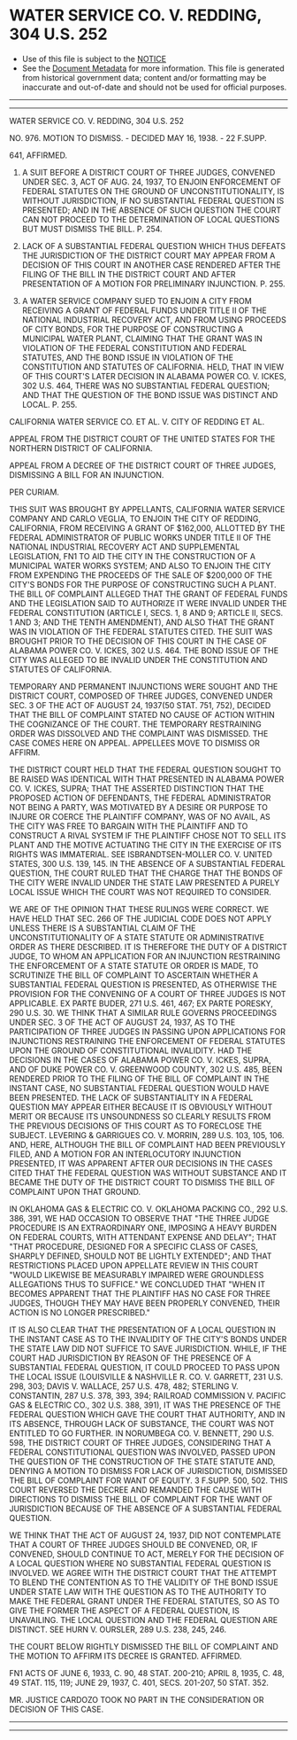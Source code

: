 ---
---

# WATER SERVICE CO. V. REDDING, 304 U.S. 252

* Use of this file is subject to the [NOTICE](https://github.com/publicdocs/notice/blob/master/NOTICE)
* See the [Document Metadata](../../../) for more information.
  This file is generated from historical government data; content and/or formatting may be inaccurate and out-of-date and should not be used for official purposes.

----------
----------

WATER SERVICE CO. V. REDDING, 304 U.S. 252

NO. 976.  MOTION TO DISMISS.  - DECIDED MAY 16, 1938.  - 22 F.SUPP.

641, AFFIRMED.

1.  A SUIT BEFORE A DISTRICT COURT OF THREE JUDGES, CONVENED UNDER SEC. 3, ACT OF AUG. 24, 1937, TO ENJOIN ENFORCEMENT OF FEDERAL STATUTES ON THE GROUND OF UNCONSTITUTIONALITY, IS WITHOUT JURISDICTION, IF NO SUBSTANTIAL FEDERAL QUESTION IS PRESENTED; AND IN THE ABSENCE OF SUCH QUESTION THE COURT CAN NOT PROCEED TO THE DETERMINATION OF LOCAL QUESTIONS BUT MUST DISMISS THE BILL.  P. 254.

2.  LACK OF A SUBSTANTIAL FEDERAL QUESTION WHICH THUS DEFEATS THE JURISDICTION OF THE DISTRICT COURT MAY APPEAR FROM A DECISION OF THIS COURT IN ANOTHER CASE RENDERED AFTER THE FILING OF THE BILL IN THE DISTRICT COURT AND AFTER PRESENTATION OF A MOTION FOR PRELIMINARY INJUNCTION.  P. 255.

3. A WATER SERVICE COMPANY SUED TO ENJOIN A CITY FROM RECEIVING A GRANT OF FEDERAL FUNDS UNDER TITLE II OF THE NATIONAL INDUSTRIAL RECOVERY ACT, AND FROM USING PROCEEDS OF CITY BONDS, FOR THE PURPOSE OF CONSTRUCTING A MUNICIPAL WATER PLANT, CLAIMING THAT THE GRANT WAS IN VIOLATION OF THE FEDERAL CONSTITUTION AND FEDERAL STATUTES, AND THE BOND ISSUE IN VIOLATION OF THE CONSTITUTION AND STATUTES OF CALIFORNIA.  HELD, THAT IN VIEW OF THIS COURT'S LATER DECISION IN ALABAMA POWER CO. V. ICKES, 302 U.S. 464, THERE WAS NO SUBSTANTIAL FEDERAL QUESTION; AND THAT THE QUESTION OF THE BOND ISSUE WAS DISTINCT AND LOCAL.  P. 255.

CALIFORNIA WATER SERVICE CO. ET AL. V. CITY OF REDDING ET AL.

APPEAL FROM THE DISTRICT COURT OF THE UNITED STATES FOR THE NORTHERN DISTRICT OF CALIFORNIA.

APPEAL FROM A DECREE OF THE DISTRICT COURT OF THREE JUDGES, DISMISSING A BILL FOR AN INJUNCTION.

PER CURIAM.

THIS SUIT WAS BROUGHT BY APPELLANTS, CALIFORNIA WATER SERVICE COMPANY AND CARLO VEGLIA, TO ENJOIN THE CITY OF REDDING, CALIFORNIA, FROM RECEIVING A GRANT OF $162,000, ALLOTTED BY THE FEDERAL ADMINISTRATOR OF PUBLIC WORKS UNDER TITLE II OF THE NATIONAL INDUSTRIAL RECOVERY ACT AND SUPPLEMENTAL LEGISLATION,  FN1  TO AID THE CITY IN THE CONSTRUCTION OF A MUNICIPAL WATER WORKS SYSTEM; AND ALSO TO ENJOIN THE CITY FROM EXPENDING THE PROCEEDS OF THE SALE OF $200,000 OF THE CITY'S BONDS FOR THE PURPOSE OF CONSTRUCTING SUCH A PLANT.  THE BILL OF COMPLAINT ALLEGED THAT THE GRANT OF FEDERAL FUNDS AND THE LEGISLATION SAID TO AUTHORIZE IT WERE INVALID UNDER THE FEDERAL CONSTITUTION (ARTICLE I, SECS. 1, 8 AND 9; ARTICLE II, SECS. 1 AND 3; AND THE TENTH AMENDMENT), AND ALSO THAT THE GRANT WAS IN VIOLATION OF THE FEDERAL STATUTES CITED.  THE SUIT WAS BROUGHT PRIOR TO THE DECISION OF THIS COURT IN THE CASE OF ALABAMA POWER CO. V. ICKES, 302 U.S. 464.  THE BOND ISSUE OF THE CITY WAS ALLEGED TO BE INVALID UNDER THE CONSTITUTION AND STATUTES OF CALIFORNIA.

TEMPORARY AND PERMANENT INJUNCTIONS WERE SOUGHT AND THE DISTRICT COURT, COMPOSED OF THREE JUDGES, CONVENED UNDER SEC. 3 OF THE ACT OF AUGUST 24, 1937(50 STAT. 751, 752), DECIDED THAT THE BILL OF COMPLAINT STATED NO CAUSE OF ACTION WITHIN THE COGNIZANCE OF THE COURT.  THE TEMPORARY RESTRAINING ORDER WAS DISSOLVED AND THE COMPLAINT WAS DISMISSED.  THE CASE COMES HERE ON APPEAL.  APPELLEES MOVE TO DISMISS OR AFFIRM.

THE DISTRICT COURT HELD THAT THE FEDERAL QUESTION SOUGHT TO BE RAISED WAS IDENTICAL WITH THAT PRESENTED IN ALABAMA POWER CO. V. ICKES, SUPRA; THAT THE ASSERTED DISTINCTION THAT THE PROPOSED ACTION OF DEFENDANTS, THE FEDERAL ADMINISTRATOR NOT BEING A PARTY, WAS MOTIVATED BY A DESIRE OR PURPOSE TO INJURE OR COERCE THE PLAINTIFF COMPANY, WAS OF NO AVAIL, AS THE CITY WAS FREE TO BARGAIN WITH THE PLAINTIFF AND TO CONSTRUCT A RIVAL SYSTEM IF THE PLAINTIFF CHOSE NOT TO SELL ITS PLANT AND THE MOTIVE ACTUATING THE CITY IN THE EXERCISE OF ITS RIGHTS WAS IMMATERIAL.  SEE ISBRANDTSEN-MOLLER CO. V. UNITED STATES, 300 U.S. 139, 145.  IN THE ABSENCE OF A SUBSTANTIAL FEDERAL QUESTION, THE COURT RULED THAT THE CHARGE THAT THE BONDS OF THE CITY WERE INVALID UNDER THE STATE LAW PRESENTED A PURELY LOCAL ISSUE WHICH THE COURT WAS NOT REQUIRED TO CONSIDER.

WE ARE OF THE OPINION THAT THESE RULINGS WERE CORRECT.  WE HAVE HELD THAT SEC. 266 OF THE JUDICIAL CODE DOES NOT APPLY UNLESS THERE IS A SUBSTANTIAL CLAIM OF THE UNCONSTITUTIONALITY OF A STATE STATUTE OR ADMINISTRATIVE ORDER AS THERE DESCRIBED.  IT IS THEREFORE THE DUTY OF A DISTRICT JUDGE, TO WHOM AN APPLICATION FOR AN INJUNCTION RESTRAINING THE ENFORCEMENT OF A STATE STATUTE OR ORDER IS MADE, TO SCRUTINIZE THE BILL OF COMPLAINT TO ASCERTAIN WHETHER A SUBSTANTIAL FEDERAL QUESTION IS PRESENTED, AS OTHERWISE THE PROVISION FOR THE CONVENING OF A COURT OF THREE JUDGES IS NOT APPLICABLE.  EX PARTE BUDER, 271 U.S. 461, 467; EX PARTE PORESKY, 290 U.S. 30.  WE THINK THAT A SIMILAR RULE GOVERNS PROCEEDINGS UNDER SEC. 3 OF THE ACT OF AUGUST 24, 1937, AS TO THE PARTICIPATION OF THREE JUDGES IN PASSING UPON APPLICATIONS FOR INJUNCTIONS RESTRAINING THE ENFORCEMENT OF FEDERAL STATUTES UPON THE GROUND OF CONSTITUTIONAL INVALIDITY.  HAD THE DECISIONS IN THE CASES OF ALABAMA POWER CO. V. ICKES, SUPRA, AND OF DUKE POWER CO. V. GREENWOOD COUNTY, 302 U.S. 485, BEEN RENDERED PRIOR TO THE FILING OF THE BILL OF COMPLAINT IN THE INSTANT CASE, NO SUBSTANTIAL FEDERAL QUESTION WOULD HAVE BEEN PRESENTED.  THE LACK OF SUBSTANTIALITY IN A FEDERAL QUESTION MAY APPEAR EITHER BECAUSE IT IS OBVIOUSLY WITHOUT MERIT OR BECAUSE ITS UNSOUNDNESS SO CLEARLY RESULTS FROM THE PREVIOUS DECISIONS OF THIS COURT AS TO FORECLOSE THE SUBJECT.  LEVERING & GARRIGUES CO. V. MORRIN, 289 U.S. 103, 105, 106.  AND, HERE, ALTHOUGH THE BILL OF COMPLAINT HAD BEEN PREVIOUSLY FILED, AND A MOTION FOR AN INTERLOCUTORY INJUNCTION PRESENTED, IT WAS APPARENT AFTER OUR DECISIONS IN THE CASES CITED THAT THE FEDERAL QUESTION WAS WITHOUT SUBSTANCE AND IT BECAME THE DUTY OF THE DISTRICT COURT TO DISMISS THE BILL OF COMPLAINT UPON THAT GROUND.

IN OKLAHOMA GAS & ELECTRIC CO. V. OKLAHOMA PACKING CO., 292 U.S. 386, 391, WE HAD OCCASION TO OBSERVE THAT "THE THREE JUDGE PROCEDURE IS AN EXTRAORDINARY ONE, IMPOSING A HEAVY BURDEN ON FEDERAL COURTS, WITH ATTENDANT EXPENSE AND DELAY"; THAT "THAT PROCEDURE, DESIGNED FOR A SPECIFIC CLASS OF CASES, SHARPLY DEFINED, SHOULD NOT BE LIGHTLY EXTENDED"; AND THAT RESTRICTIONS PLACED UPON APPELLATE REVIEW IN THIS COURT "WOULD LIKEWISE BE MEASURABLY IMPAIRED WERE GROUNDLESS ALLEGATIONS THUS TO SUFFICE."  WE CONCLUDED THAT "WHEN IT BECOMES APPARENT THAT THE PLAINTIFF HAS NO CASE FOR THREE JUDGES, THOUGH THEY MAY HAVE BEEN PROPERLY CONVENED, THEIR ACTION IS NO LONGER PRESCRIBED."

IT IS ALSO CLEAR THAT THE PRESENTATION OF A LOCAL QUESTION IN THE INSTANT CASE AS TO THE INVALIDITY OF THE CITY'S BONDS UNDER THE STATE LAW DID NOT SUFFICE TO SAVE JURISDICTION.  WHILE, IF THE COURT HAD JURISDICTION BY REASON OF THE PRESENCE OF A SUBSTANTIAL FEDERAL QUESTION, IT COULD PROCEED TO PASS UPON THE LOCAL ISSUE (LOUISVILLE & NASHVILLE R. CO. V. GARRETT, 231 U.S. 298, 303; DAVIS V. WALLACE, 257 U.S. 478, 482; STERLING V. CONSTANTIN, 287 U.S. 378, 393, 394; RAILROAD COMMISSION V. PACIFIC GAS & ELECTRIC CO., 302 U.S. 388, 391), IT WAS THE PRESENCE OF THE FEDERAL QUESTION WHICH GAVE THE COURT THAT AUTHORITY, AND IN ITS ABSENCE, THROUGH LACK OF SUBSTANCE, THE COURT WAS NOT ENTITLED TO GO FURTHER.  IN NORUMBEGA CO. V. BENNETT, 290 U.S. 598, THE DISTRICT COURT OF THREE JUDGES, CONSIDERING THAT A FEDERAL CONSTITUTIONAL QUESTION WAS INVOLVED, PASSED UPON THE QUESTION OF THE CONSTRUCTION OF THE STATE STATUTE AND, DENYING A MOTION TO DISMISS FOR LACK OF JURISDICTION, DISMISSED THE BILL OF COMPLAINT FOR WANT OF EQUITY.  3 F.SUPP.  500, 502.  THIS COURT REVERSED THE DECREE AND REMANDED THE CAUSE WITH DIRECTIONS TO DISMISS THE BILL OF COMPLAINT FOR THE WANT OF JURISDICTION BECAUSE OF THE ABSENCE OF A SUBSTANTIAL FEDERAL QUESTION.

WE THINK THAT THE ACT OF AUGUST 24, 1937, DID NOT CONTEMPLATE THAT A COURT OF THREE JUDGES SHOULD BE CONVENED, OR, IF CONVENED, SHOULD CONTINUE TO ACT, MERELY FOR THE DECISION OF A LOCAL QUESTION WHERE NO SUBSTANTIAL FEDERAL QUESTION IS INVOLVED.  WE AGREE WITH THE DISTRICT COURT THAT THE ATTEMPT TO BLEND THE CONTENTION AS TO THE VALIDITY OF THE BOND ISSUE UNDER STATE LAW WITH THE QUESTION AS TO THE AUTHORITY TO MAKE THE FEDERAL GRANT UNDER THE FEDERAL STATUTES, SO AS TO GIVE THE FORMER THE ASPECT OF A FEDERAL QUESTION, IS UNAVAILING.  THE LOCAL QUESTION AND THE FEDERAL QUESTION ARE DISTINCT.  SEE HURN V. OURSLER, 289 U.S. 238, 245, 246.

THE COURT BELOW RIGHTLY DISMISSED THE BILL OF COMPLAINT AND THE MOTION TO AFFIRM ITS DECREE IS GRANTED.  AFFIRMED.

FN1  ACTS OF JUNE 6, 1933, C. 90, 48 STAT. 200-210; APRIL 8, 1935, C. 48, 49 STAT. 115, 119; JUNE 29, 1937, C. 401, SECS. 201-207, 50 STAT. 352.

MR. JUSTICE CARDOZO TOOK NO PART IN THE CONSIDERATION OR DECISION OF THIS CASE.


----------
----------

